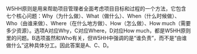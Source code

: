 W5HH原则是用来帮助项目管理者全面考虑项目目标和过程的一个方法，它包含七个核心问题：Why（为什么做）、What（做什么）、When（什么时候做）、Who（由谁来做）、Where（在什么地方做）、How（怎么做）、How much（需要多少资源）。选项A对应Why，C对应Where，D对应How much，都是W5HH原则里的问题。B选项虽然和Who有关，但W5HH中强调的是“谁负责”，而不是“由谁做什么”这种具体分工。因此答案是A、C、D。